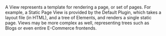 A View represents a template for rendering a page, or set of pages. For example, a Static Page View is provided by the Default Plugin, which takes a layout file (in HTML), and a tree of Elements, and renders a single static page. Views may be more complex as well, representing trees such as Blogs or even entire E-Commerce frontends. 
